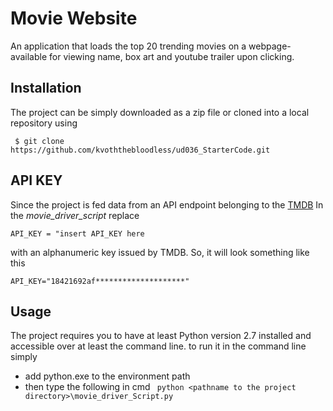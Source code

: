 # Movie Website
An application that loads the top 20 trending movies on a webpage-available for viewing name, box art and youtube trailer upon clicking.

## Installation
The project can be simply downloaded as a zip file or cloned into a local repository using

``` $ git clone https://github.com/kvoththebloodless/ud036_StarterCode.git```

## API KEY
Since the project is fed data from an API endpoint belonging to the [TMDB](https://www.themoviedb.org/?language=en)
In the _movie_driver_script_ replace

```API_KEY = "insert API_KEY here```

with an alphanumeric key issued by TMDB. So, it will look something like this

```API_KEY="18421692af********************"```

## Usage
The project requires you to have at least Python version 2.7 installed and accessible over at least the command line.
to run it in the command line simply 
- add python.exe to the environment path
- then type the following in cmd 
``` python <pathname to the project directory>\movie_driver_Script.py```
